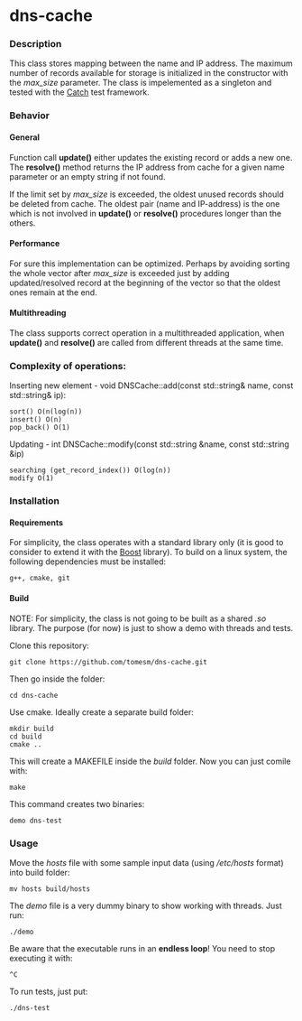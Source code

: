 # dns-cache


### Description
This class stores mapping between the name and IP address. The maximum number of records available for storage is initialized in the constructor with the _max_size_ parameter. The class is impelemented as a singleton and tested with the [Catch](https://github.com/philsquared/Catch) test framework.

### Behavior

#### General

Function call __update()__ either updates the existing record or adds a new one. The __resolve()__ method returns the IP address from cache for a given name parameter or an empty string if not found.

If the limit set by _max_size_ is exceeded, the oldest unused records should be deleted from cache. The oldest pair (name and IP-address) is the one which is not involved in __update()__ or __resolve()__ procedures longer than the others.

#### Performance

For sure this implementation can be optimized. Perhaps by avoiding sorting the whole vector after _max_size_ is exceeded just by adding updated/resolved record at the beginning of the vector so that the oldest ones remain at the end.

#### Multithreading

The class supports correct operation in a multithreaded application, when __update()__ and __resolve()__ are called from different threads at the same time.

### Complexity of operations:

Inserting new element - void DNSCache::add(const std::string& name, const std::string& ip):

    sort() O(n(log(n))
    insert() O(n)
    pop_back() O(1)

Updating - int DNSCache::modify(const std::string &name, const std::string &ip)

    searching (get_record_index()) O(log(n))
    modify O(1)

### Installation

#### Requirements

For simplicity, the class operates with a standard library only (it is good to consider to extend it with the [Boost](http://www.boost.org) library). To build on a linux system, the following dependencies
must be installed:

    g++, cmake, git

#### Build

NOTE: For simplicity, the class is not going to be built as a shared _.so_ library. The purpose (for now) is just to show a demo with threads and tests.

Clone this repository:

    git clone https://github.com/tomesm/dns-cache.git

Then go inside the folder:

    cd dns-cache

Use cmake. Ideally create a separate build folder:

    mkdir build
    cd build
    cmake ..

This will create a MAKEFILE inside the _build_ folder. Now you can just comile with:

    make

This command creates two binaries:

    demo dns-test

### Usage

Move the _hosts_ file with some sample input data (using _/etc/hosts_ format) into build folder:

    mv hosts build/hosts

The _demo_ file is a very dummy binary to show working with threads. Just run:

    ./demo

Be aware that the executable runs in an __endless loop__! You need to stop executing it with:

    ^C

To run tests, just put:

    ./dns-test
